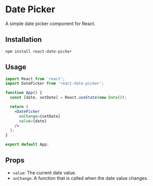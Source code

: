 # Date Picker
A simple date picker component for React.

## Installation

```
npm install react-date-picker
```

## Usage

```jsx
import React from 'react';
import DatePicker from 'react-date-picker';

function App() {
  const [date, setDate] = React.useState(new Date());

  return (
    <DatePicker
      onChange={setDate}
      value={date}
    />
  );
}

export default App;
```

## Props

- `value`: The current date value.
- `onChange`: A function that is called when the date value changes.